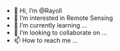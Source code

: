 - 👋 Hi, I’m @Rayoll
- 👀 I’m interested in Remote Sensing
- 🌱 I’m currently learning ...
- 💞️ I’m looking to collaborate on ...
- 📫 How to reach me ...

<!---
Rayoll/Rayoll is a ✨ special ✨ repository because its `README.md` (this file) appears on your GitHub profile.
You can click the Preview link to take a look at your changes.
--->
